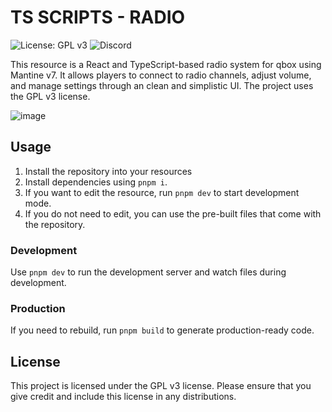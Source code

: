 # TS SCRIPTS - RADIO

![License: GPL v3](https://img.shields.io/badge/License-GPLv3-blue.svg?style=flat)
![Discord](https://img.shields.io/discord/1272953408919310397?label=Discord)


This resource is a React and TypeScript-based radio system for qbox using Mantine v7. It allows players to connect to radio channels, adjust volume, and manage settings through an clean and simplistic UI. The project uses the GPL v3 license.

![image](https://github.com/user-attachments/assets/72754ac2-2827-4d8f-bddd-744fbf1e6ee1)

## Usage

1. Install the repository into your resources
2. Install dependencies using `pnpm i`.
3. If you want to edit the resource, run `pnpm dev` to start development mode.
4. If you do not need to edit, you can use the pre-built files that come with the repository.

### Development

Use `pnpm dev` to run the development server and watch files during development.

### Production

If you need to rebuild, run `pnpm build` to generate production-ready code.

## License

This project is licensed under the GPL v3 license. Please ensure that you give credit and include this license in any distributions.

